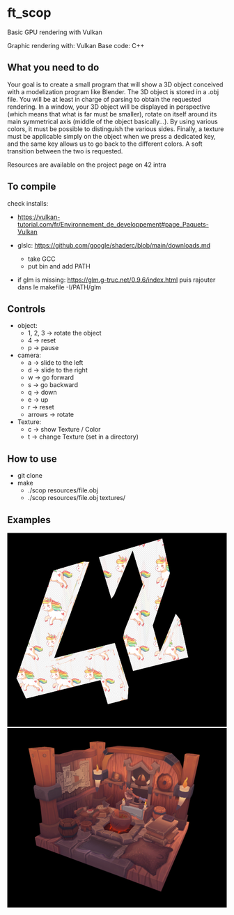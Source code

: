 # ft_scop
Basic GPU rendering with Vulkan

Graphic rendering with: Vulkan
Base code: C++

What you need to do
--
Your goal is to create a small program that will show a 3D object conceived with a modelization program like Blender. The 3D object is stored in a .obj file. You will be at least
in charge of parsing to obtain the requested rendering.
In a window, your 3D object will be displayed in perspective (which means that what
is far must be smaller), rotate on itself around its main symmetrical axis (middle of the
object basically...). By using various colors, it must be possible to distinguish the various
sides.
Finally, a texture must be applicable simply on the object when we press a dedicated
key, and the same key allows us to go back to the different colors. A soft transition
between the two is requested.

Resources are available on the project page on 42 intra


To compile
--
check installs:

- https://vulkan-tutorial.com/fr/Environnement_de_developpement#page_Paquets-Vulkan

- glslc:
	https://github.com/google/shaderc/blob/main/downloads.md
	- take GCC
	- put bin and add PATH

- if glm is missing:
	https://glm.g-truc.net/0.9.6/index.html
	puis rajouter dans le makefile -I/PATH/glm


Controls
--
- object:
	- 1, 2, 3 -> rotate the object
	- 4 -> reset
	- p -> pause
- camera:
	- a -> slide to the left
	- d -> slide to the right
	- w -> go forward
	- s -> go backward
	- q -> down
	- e -> up
	- r -> reset
	- arrows -> rotate
- Texture:
	- c -> show Texture / Color
	- t -> change Texture (set in a directory)

How to use
---
- git clone
- make
	- ./scop resources/file.obj
	- ./scop resources/file.obj textures/

Examples
--

![Alt text](./42.png "42 with unicorns")
![Alt text](./Viking.png "Viking room with textures")
